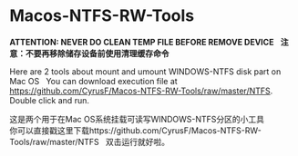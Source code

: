 # Macos-NTFS-RW-Tools
 
**ATTENTION: NEVER DO CLEAN TEMP FILE BEFORE REMOVE DEVICE**  
**注意：不要再移除储存设备前使用清理缓存命令**
 
Here are 2 tools about mount and umount WINDOWS-NTFS disk part on Mac OS   
You can download execution file at https://github.com/CyrusF/Macos-NTFS-RW-Tools/raw/master/NTFS.  
Double click and run.  
 
这是两个用于在Mac OS系统挂载可读写WINDOWS-NTFS分区的小工具  
你可以直接戳这里下载https://github.com/CyrusF/Macos-NTFS-RW-Tools/raw/master/NTFS  
双击运行就好啦。

